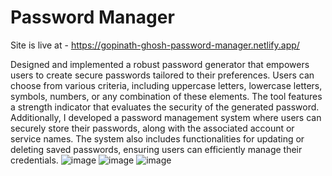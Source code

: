 # Password Manager


Site is live at - https://gopinath-ghosh-password-manager.netlify.app/

Designed and implemented a robust password generator that empowers
users to create secure passwords tailored to their preferences. Users can
choose from various criteria, including uppercase letters, lowercase letters,
symbols, numbers, or any combination of these elements. The tool features a
strength indicator that evaluates the security of the generated password.
Additionally, I developed a password management system where users can
securely store their passwords, along with the associated account or service
names. The system also includes functionalities for updating or deleting
saved passwords, ensuring users can efficiently manage their credentials.
![image](https://github.com/user-attachments/assets/beca468c-af5f-4105-b5fa-9378d327f2d4)
![image](https://github.com/user-attachments/assets/2255c6c0-68cd-4b00-a1d4-ef5ba9f8b801)
![image](https://github.com/user-attachments/assets/dc589b96-fb89-412c-abc8-b72ff6538469)







 
